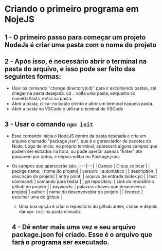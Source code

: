 # Criando o primeiro programa em NojeJS

## 1 - O primeiro passo para começar um projeto NodeJs é criar uma pasta com o nome do projeto

## 2 - Após isso, é necessário abrir o terminal na pasta do arquivo, e isso pode ser feito das seguintes formas:
- Usar os comando "change directory(cd)" para ir escolhendo pastas, até chegar na pasta desejada. cd .. volta uma pasta, enquanto cd nomeDaPasta, entra na pasta.  
- Abrir a pasta, clicar no botão direito e abrir um terminal naquela pasta.
- Abrir a pasta no VSCode e utilizar o teminal do VSCode

## 3 - Usar o comando ```npm init```
- Esse comando inicia o NodeJS dentro da pasta desejada e cria um arquivo chamado "package.json", que é o gerenciador de pacotes do Node. Logo de inicio, no próprio terminal, aparecerá alguns campos que podem ser editados na hora, ou pode apertar apenas "Enter" até passarem por todos, e depois editar no Package.json.
- Os campos que aparecerão são:
  |---|---|
  | Campo | O que colocar |
  | packge name: | nome do projeto|
  | version: | automático |
  | description: | descrição do projeto|
  | entry point: | arquivo de entrada (index.js) |
  | test command: | comando para testar |
  | git repository: | Link do repositório github do projeto |
  | kaywords: | palavras chaves que descrevem o projeto|
  | author: | nome do desenvovedor do projeto |
  | license: | escolher uma do github |
  
  - Uma boa opção é criar o repositório do github antes, clonar e depois dar ```npm init``` na pasta clonada.
  
  ## 4 - Dê enter mais uma vez e seu arquivo package.json foi criado. Esse é o arquivo que fará o programa ser executado. 
  
  
  
